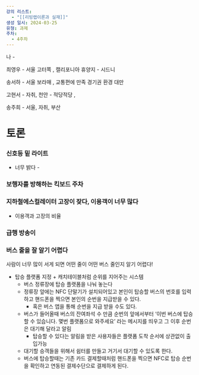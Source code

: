 ```yaml
---
강의 리스트:
  - "[[리빙랩이론과 실재]]"
생성 일시: 2024-03-25
유형: 과제
주차:
  - 4주차
---
```

나 -

  

최영우 - 서울 고터쪽 , 캘리포니아 휴양지 - 시드니

  

송서하 - 서울 보라매 , 교통편에 만족 경기권 환경 대만

  

고현서 - 자취, 천안 - 적당적당 ,

  

송주희 - 서울, 자취, 부산

  

# 토론

### 신호등 밑 라이트

- 너무 밝다 -

  

### 보행자를 방해하는 킥보드 주차

  

### 지하철에스컬레이터 고장이 잦다, 이용객이 너무 많다

- 이용객과 고장의 비율

  

### 급행 방송이

  

  

  

  

### 버스 줄을 잘 알기 어렵다

사람이 너무 많이 서게 되면 어떤 줄이 어떤 버스 줄인지 알기 어렵다!

- 탑승 플랫폼 지정 + 캐치테이블처럼 순위를 지어주는 시스템
    - 버스 정류장에 탑승 플랫폼을 나눠 놓는다
    - 정류장 앞에는 NFC 단말기가 설치되어있고 본인이 탑승할 버스의 번호를 입력하고 핸드폰을 찍으면 본인의 순번을 지급받을 수 있다.
        - 혹은 버스 앱을 통해 순번을 지급 받을 수도 있다.
    - 버스가 들어올때 버스의 잔여좌석 수 만큼 순번의 앞에서부터 ‘이번 버스에 탑승할 수 있습니다. 몇번 플랫폼으로 와주세요’ 라는 메시지를 띄우고 그 이후 순번은 대기해 달라고 알림
        - 탑승할 수 있다는 알림을 받은 사용자들은 플랫폼 도착 순서에 상관없이 출입가능
    - 대기할 승객들을 위해서 쉼터를 만들고 거기서 대기할 수 있도록 한다.
    - 버스에 탑승할때는 기존 카드 결제할때처럼 핸드폰을 찍으면 NFC로 탑승 순번을 확인하고 연동된 결제수단으로 결제하게 된다.
